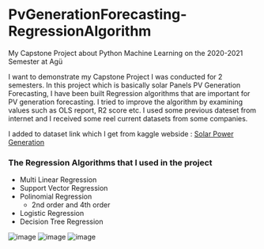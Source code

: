# PvGenerationForecasting-RegressionAlgorithm
My Capstone Project about Python Machine Learning on the 2020-2021 Semester at Agü

I want to demonstrate my Capstone Project I was conducted for 2 semesters.
In this project which is basically solar Panels PV Generation Forecasting, I have been built Regression algorithms that are important for PV generation forecasting.
I tried to improve the algorithm by examining values such as OLS report, R2 score etc.
I used some previous dateset from internet and I received some reel current datasets from some companies.

I added to dataset link which I get from kaggle webside : [Solar Power Generation](https://www.kaggle.com/datasets/vipulgote4/solar-power-generation)

### The Regression Algorithms that I used in the project
* Multi Linear Regression
* Support Vector Regression
* Polinomial Regression 
  * 2nd order and 4th order
* Logistic Regression
* Decision Tree Regression

![image](https://user-images.githubusercontent.com/102865798/163698733-dde0f8ba-61e6-4407-b7ef-35ab0bf8801a.png)
![image](https://user-images.githubusercontent.com/102865798/163698734-5f6a3611-c6cd-47d7-8959-69f455faa0b5.png)
![image](https://user-images.githubusercontent.com/102865798/163698736-0cedd058-ba18-4777-ac5f-65ada2dd62d5.png)
